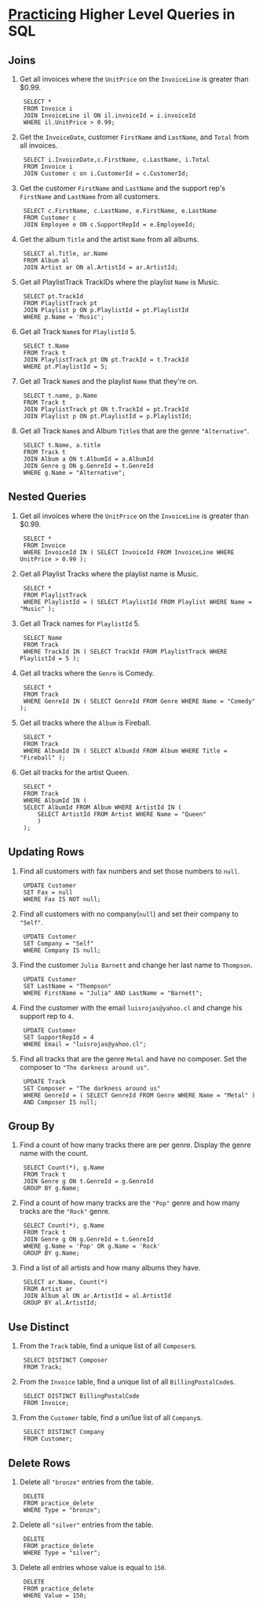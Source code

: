 # [Practicing](https://github.com/devmountain/intermediate-sql-queries-afternoon) Higher Level Queries in SQL

## Joins
1. Get all invoices where the `UnitPrice` on the `InvoiceLine` is greater than $0.99.

        SELECT *
        FROM Invoice i
        JOIN InvoiceLine il ON il.invoiceId = i.invoiceId
        WHERE il.UnitPrice > 0.99;

2. Get the `InvoiceDate`, customer `FirstName` and `LastName`, and `Total` from all invoices.

        SELECT i.InvoiceDate,c.FirstName, c.LastName, i.Total
        FROM Invoice i
        JOIN Customer c on i.CustomerId = c.CustomerId;

3. Get the customer `FirstName` and `LastName` and the support rep's `FirstName` and `LastName` from all customers.

        SELECT c.FirstName, c.LastName, e.FirstName, e.LastName
        FROM Customer c
        JOIN Employee e ON c.SupportRepId = e.EmployeeId;

4. Get the album `Title` and the artist `Name` from all albums.

        SELECT al.Title, ar.Name
        FROM Album al
        JOIN Artist ar ON al.ArtistId = ar.ArtistId;

5. Get all PlaylistTrack TrackIDs where the playlist `Name` is Music.

        SELECT pt.TrackId
        FROM PlaylistTrack pt
        JOIN Playlist p ON p.PlaylistId = pt.PlaylistId
        WHERE p.Name = 'Music';

6. Get all Track `Name`s for `PlaylistId` 5.

        SELECT t.Name
        FROM Track t
        JOIN PlaylistTrack pt ON pt.TrackId = t.TrackId
        WHERE pt.PlaylistId = 5;

7. Get all Track `Name`s and the playlist `Name` that they're on. 

        SELECT t.name, p.Name
        FROM Track t
        JOIN PlaylistTrack pt ON t.TrackId = pt.TrackId
        JOIN Playlist p ON pt.PlaylistId = p.PlaylistId;

8. Get all Track `Name`s and Album `Title`s that are the genre `"Alternative"`.

        SELECT t.Name, a.title
        FROM Track t
        JOIN Album a ON t.AlbumId = a.AlbumId
        JOIN Genre g ON g.GenreId = t.GenreId
        WHERE g.Name = "Alternative";

## Nested Queries 
1. Get all invoices where the `UnitPrice` on the `InvoiceLine` is greater than $0.99.

        SELECT *
        FROM Invoice
        WHERE InvoiceId IN ( SELECT InvoiceId FROM InvoiceLine WHERE UnitPrice > 0.99 );

2. Get all Playlist Tracks where the playlist name is Music.

        SELECT *
        FROM PlaylistTrack
        WHERE PlaylistId = ( SELECT PlaylistId FROM Playlist WHERE Name = "Music" );

3. Get all Track names for `PlaylistId` 5.

        SELECT Name
        FROM Track
        WHERE TrackId IN ( SELECT TrackId FROM PlaylistTrack WHERE PlaylistId = 5 );

4. Get all tracks where the `Genre` is Comedy.

        SELECT *
        FROM Track
        WHERE GenreId IN ( SELECT GenreId FROM Genre WHERE Name = "Comedy" );

5. Get all tracks where the `Album` is Fireball.

        SELECT *
        FROM Track
        WHERE AlbumId IN ( SELECT AlbumId FROM Album WHERE Title = "Fireball" );

6. Get all tracks for the artist Queen.

        SELECT *
        FROM Track
        WHERE AlbumId IN ( 
        SELECT AlbumId FROM Album WHERE ArtistId IN ( 
            SELECT ArtistId FROM Artist WHERE Name = "Queen" 
            )
        ); 

## Updating Rows
1. Find all customers with fax numbers and set those numbers to `null`. 

        UPDATE Customer
        SET Fax = null
        WHERE Fax IS NOT null;

2. Find all customers with no company(`null`) and set their company to `"Self"`.

        UPDATE Customer
        SET Company = "Self"
        WHERE Company IS null;

3. Find the customer `Julia Barnett` and change her last name to `Thompson`.

        UPDATE Customer 
        SET LastName = "Thompson" 
        WHERE FirstName = "Julia" AND LastName = "Barnett";

4. Find the customer with the email `luisrojas@yahoo.cl` and change his support rep to `4`.

        UPDATE Customer
        SET SupportRepId = 4
        WHERE Email = "luisrojas@yahoo.cl";

5. Find all tracks that are the genre `Metal` and have no composer. Set the composer to `"The darkness around us"`.

        UPDATE Track
        SET Composer = "The darkness around us"
        WHERE GenreId = ( SELECT GenreId FROM Genre WHERE Name = "Metal" )
        AND Composer IS null;


## Group By
1. Find a count of how many tracks there are per genre. Display the genre name with the count.

        SELECT Count(*), g.Name
        FROM Track t
        JOIN Genre g ON t.GenreId = g.GenreId
        GROUP BY g.Name;

2. Find a count of how many tracks are the `"Pop"` genre and how many tracks are the `"Rock"` genre.

        SELECT Count(*), g.Name
        FROM Track t
        JOIN Genre g ON g.GenreId = t.GenreId
        WHERE g.Name = 'Pop' OR g.Name = 'Rock'
        GROUP BY g.Name;

3. Find a list of all artists and how many albums they have.

        SELECT ar.Name, Count(*)
        FROM Artist ar
        JOIN Album al ON ar.ArtistId = al.ArtistId
        GROUP BY al.ArtistId;

## Use Distinct
1. From the `Track` table, find a unique list of all `Composer`s. 

        SELECT DISTINCT Composer
        FROM Track;

2. From the `Invoice` table, find a unique list of all `BillingPostalCode`s.

        SELECT DISTINCT BillingPostalCode
        FROM Invoice;

3. From the `Customer` table, find a uni1ue list of all `Company`s. 

        SELECT DISTINCT Company
        FROM Customer;

## Delete Rows
1. Delete all `"bronze"` entries from the table.

        DELETE 
        FROM practice_delete 
        WHERE Type = "bronze";

2. Delete all `"silver"` entries from the table.

        DELETE 
        FROM practice_delete 
        WHERE Type = "silver";

3. Delete all entries whose value is equal to `150`.

        DELETE 
        FROM practice_delete 
        WHERE Value = 150;